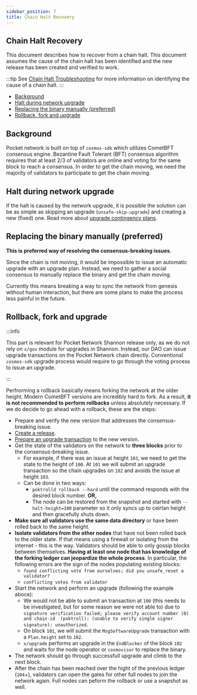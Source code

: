 ```yaml
---
sidebar_position: 7
title: Chain Halt Recovery
---
```


## Chain Halt Recovery <!-- omit in toc -->

This document describes how to recover from a chain halt. This document assumes the cause of the chain halt has been identified and the new release has been created and verified to work.

:::tip
See [Chain Halt Troubleshooting](./chain_halt_troubleshooting.md) for more information on identifying the cause of a chain halt.
:::

- [Background](#background)
- [Halt during network upgrade](#halt-during-network-upgrade)
- [Replacing the binary manually (preferred)](#replacing-the-binary-manually-preferred)
- [Rollback, fork and upgrade](#rollback-fork-and-upgrade)


## Background

Pocket network is built on top of `cosmos-sdk` which utilizes CometBFT consensus engine. Bezantine Fault Tolerant (BFT) consensus algorithm requires that at least 2/3 of validators are online and voting for the same block to reach a consensus. In order to get the chain moving, we need the majority of validators to participate to get the chain moving.

## Halt during network upgrade

If the halt is caused by the network upgrade, it is possible the solution can be as simple as skipping an upgrade (`unsafe-skip-upgrade`) and creating a new (fixed) one. Read more about [upgrade contingency plans](../../protocol/upgrades/contigency_plans.md).


## Replacing the binary manually (preferred)

**This is preferred way of resolving the consensus-breaking issues**.

Since the chain is not moving, it would be impossible to issue an automatic upgrade with an upgrade plan. Instead, we need to gather a social consensus to manually replace the binary and get the chain moving. 

Currently this means breaking a way to sync the network from genesis without human interaction, but there are some plans to make the process less painful in the future.


<!-- TODO: add links to Cosmovisor documentation how the new UX can be used to automate syncing from genesis without human input. -->


## Rollback, fork and upgrade

:::info

This part is relevant for Pocket Network Shannon release only, as we do not rely on `x/gov` module for upgrades in Shannon. Instead, our DAO can issue upgrade transactions on the Pocket Network chain directly. Conventional `cosmos-sdk` upgrade process would require to go through the voting process to issue an upgrade.

:::

Perfrorming a rollback basically means forking the network at the older height. Modern CometBFT versions are incredibly hard to fork. As a result, **it is not recommended to perform rollbacks** unless absolutely necessary. If we do decide to go ahead with a rollback, these are the steps:

- Prepare and verify the new version that addresses the consensus-breaking issue.
- [Create a release](../../protocol/upgrades/release_process.md).
- [Prepare an upgrade transaction](../../protocol/upgrades/upgrade_procedure.md#writing-an-upgrade-transaction) to the new version.
- Get the state of the validators on the network to **three blocks** prior to the consensus-breaking issue.
  - For example, if there was an issue at height `103`, we need to get the state to the height of `100`. At `101` we will submit an upgrade transaction so the chain upgrades on `102` and avoids the issue at height `103`.
  - Can be done in two ways:
    - `poktrolld rollback --hard` until the command responds with the desired block number. **OR,**
    - The node can be restored from the snapshot and started with `--halt-height=100` parameter so it only syncs up to ceirtan height and then gracefully shuts down.
- **Make sure all validators use the same data directory** or have been rolled back to the same height.
- **Isolate validators from the other nodes** that have not been rolled back to the older state. If that means using a firewall or isolating from the internet - this is the way. Validators should be able to only gossip blocks between themselves. **Having at least one node that has knowledge of the forking ledger can jeopardize the whole process**. In particular, the following errors are the sign of the nodes populating existing blocks:
  - `found conflicting vote from ourselves; did you unsafe_reset a validator?`
  - `conflicting votes from validator`
- Start the network and perform an upgrade (following the example aboce):
  - We would not be able to submit an transaction at `100` (this needs to be investigated, but for some reason we were not able to) due to `signature verification failed; please verify account number (0) and chain-id  (poktroll): (unable to verify single signer signature): unauthorized`.
  - On block `101`, we will submit the `MsgSoftwareUpgrade` transaction with a `Plan.height` set to `102`.
  - `x/upgrade` performs an upgrade in the `EndBlocker` of the block `102` and waits for the node operator or `cosmovisor` to replace the binary.
- The network should go through successfull upgrade and climb to the next block.
- After the chain has been reached over the hight of the previous ledger (`104`+), validators can open the gates for other full nodes to join the network again. Full nodes can peform the rollback or use a snapshot as well.
